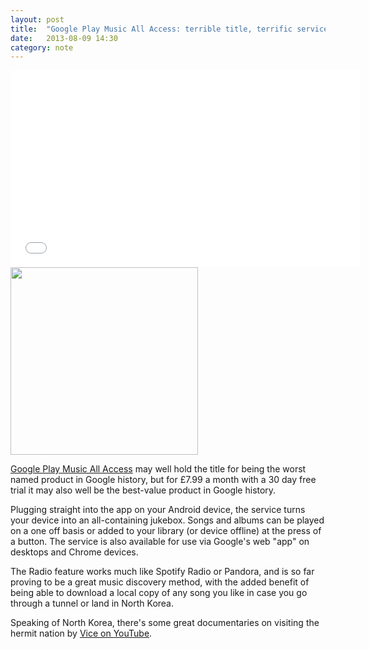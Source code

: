 ```yaml
---
layout: post
title:  "Google Play Music All Access: terrible title, terrific service"
date:   2013-08-09 14:30
category: note
---
```


<iframe width="560" height="315" src="//www.youtube.com/embed/2o-bAHQs1cc" frameborder="0" allowfullscreen="1"> </iframe>

<img src="http://i.imgur.com/sVWe3ny.png" height="300px" class="float-left" />

[Google Play Music All Access](https://play.google.com/about/music/) may well hold the title for being the worst named product in Google history, but for £7.99 a month with a 30 day free trial it may also well be the best-value product in Google history.

Plugging straight into the app on your Android device, the service turns your device into an all-containing jukebox. Songs and albums can be played on a one off basis or added to your library (or device offline) at the press of a button. The service is also available for use via Google's web "app" on desktops and Chrome devices.

The Radio feature works much like Spotify Radio or Pandora, and is so far proving to be a great music discovery method, with the added benefit of being able to download a local copy of any song you like in case you go through a tunnel or land in North Korea.

Speaking of North Korea, there's some great documentaries on visiting the hermit nation by [Vice on YouTube](http://www.vice.com/the-vice-guide-to-travel/vice-guide-to-north-korea-1-of-3).